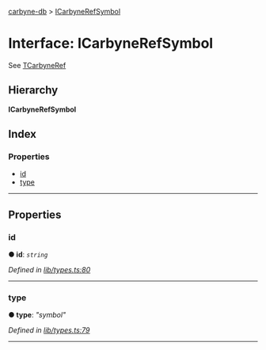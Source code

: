 [carbyne-db](../README.md) > [ICarbyneRefSymbol](../interfaces/icarbynerefsymbol.md)

# Interface: ICarbyneRefSymbol

See [TCarbyneRef](../#tcarbyneref)

## Hierarchy

**ICarbyneRefSymbol**

## Index

### Properties

* [id](icarbynerefsymbol.md#id)
* [type](icarbynerefsymbol.md#type)

---

## Properties

<a id="id"></a>

###  id

**● id**: *`string`*

*Defined in [lib/types.ts:80](https://github.com/allotropelabs/carbyne/blob/be8734a/lib/types.ts#L80)*

___
<a id="type"></a>

###  type

**● type**: *"symbol"*

*Defined in [lib/types.ts:79](https://github.com/allotropelabs/carbyne/blob/be8734a/lib/types.ts#L79)*

___


